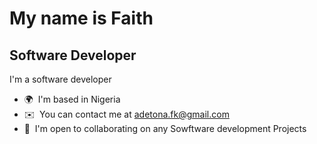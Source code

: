 My name is Faith
=============================================================================================================================

Software Developer
----------------------

I'm a software developer

*   🌍  I'm based in Nigeria
*   ✉️  You can contact me at [adetona.fk@gmail.com](mailto:adetona.fk@gmail.com)
*   🤝  I'm open to collaborating on any Sowftware development Projects
                  
